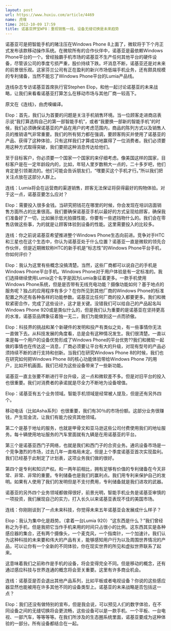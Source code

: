 ```yaml
---
layout: post
url: https://www.huxiu.com/article/4469
name: 虎嗅
time: 2012-10-09 17:59
title: 诺基亚押宝WP8：重视销售一线，设备无缝切换是未来趋势
---
```

诺基亚可是把智能手机的赌注压在Windows Phone 8上面了，微软将于下个月正式发布该款移动操作系统。在微软所有的合作伙伴中，诺基亚是最依赖Windows Phone平台的一个。曾经独霸手机市场的诺基亚不生产任何其他平台的硬件设备，尽管该公司的季度亏损严重，股价持续下跌。坏消息不断，诺基亚还是对未来的前景很乐观。这家芬兰公司有正在盈利的新兴市场低端手机业务，还有颇具规模的专利储备，当然不能忘了Windows Phone平台的Lumia产品线。

连线杂志专访诺基亚首席执行官Stephen Elop，和他一起讨论诺基亚的未来战略，让我们来看看诺基亚打算怎么在移动市场与其他厂商一较高下。

原文在《连线》，由虎嗅编译。

Elop：首先，我们认为首要的问题是关注手机销售环境。当一位顾客走进商店表示说“我打算选购自己的第一部智能手机”，或者“我要换一部新的智能手机”的时候，我们必须确保诺基亚的产品在用户的考虑范围内，商品的陈列方式以及销售人员的推销语气非常重要。我们的所有努力都在强调，要顾客购买并使用了诺基亚的产品、获得了这种体验，只有这样我们才算成功地赢得了一位消费者。我们必须要用这种方式取得突破，我们要把这种消息传达给他们。

至于目标客户，你必须要一个国家一个国家的来仔细考虑。像美国这样的国家，目标客户是在一定年龄段内的，比如，年轻人里岁数稍大一点的，二十多岁吧，他们肯定是引领潮流的。他们可能会告诉朋友们，“嘿要买这个手机才行。”所以我们把关注点放在这部分人群上。

连线：Lumia将会在运营商的渠道销售，顾客无法保证将获得最好的购物体验。对于这一点，诺基亚要怎么应对？

Elop：需要投入很多金钱。当研究把钱花在哪里的时候，你会发现在培训店面销售方面所占的比重很高。我们要确保诺基亚手机以最好的方式呈现给顾客，确保我们准备好了一切，比如展示低光拍摄性能，你要有一些遮挡物什么的。我们会在零售店做这些事，为的就是让顾客体验到设备的性能。这里需要投入的比较多。

连线：你之前说诺基亚希望推进整个Windows Phone生态向前进。竞争对手HTC和三星也在这个生态中，你认为诺基亚处于什么位置？诺基亚一直是微软的领先合作伙伴，但是近期微软称HTC的新手机是“标志性”的Windows Phone平台手机，你如何评价？

Elop：我认为这里有些概念没搞清楚。当然，这些厂商都可以说自己的手机是Windows Phone平台手机。Windows Phone对于用户体验是有一定标准的。我们选择继续使用Lumia这个名字是因为Lumia象征着更多。一款手机使用Windows Phone系统，但是是否带有无线充电功能？摄像功能如何？基于地点的服务呢？独占的应用程序有多少？在你所见到其他厂商的Windows Phone的标准配置之外还有各种各样的功能参数。诺基亚比任何厂商的投入都要更多。我们和微软紧密合作，完成了这些设计，这才是关键。没错我们可以给自己的产品起名叫Windows Phone 920或是类似什么的，但是我们认为重要的是诺基亚在坚持更高的水准，诺基亚品牌象征着独一无二，我们为能做到这一点而骄傲。

Elop：科技界的挑战和某个新硬件的发明和投产有类似之处，有一些事情你无法一直做下去。从科技发展的角度看，总是会有这种情况发生。我们很清楚。一直以来是每一个用户的设备优势形成了Windows Phone的平台优势??我们和微软一起做的事情也在传达这一消息，厂商必须要让平台有大的升级，对现有型号的产品必须持续不断的进行支持和创新。当我们在研究Windows Phone 8的时候，我们也在研究如何把Windows Phone 8的核心功能体验带给Windows Phone 7的用户，比如开机画面。我们已经为这些设备带来了一些新功能。

诺基亚一直主张要不断进行平台升级，这一点和微软差不多。但是对旧平台的投入也很重要。我们对消费者的承诺就是尽全力不断地为设备增值。

Elop：诺基亚有五个业务领域。智能手机领域是经常被人提及，但是还有另外四个。

移动电话（比如Asha系列）也很重要，我们有30％的市场份额。这部分业务很赚钱，产生现金流，让我们有能力投资其他领域。

第二个是基于地址的服务，也就是甲骨文和亚马逊这些公司付费使用我们的地址服务。每十辆使用地址服务的汽车里面就有九辆是在用诺基亚的平台。

第三个是诺基亚西门子网络，也就是我们和西门子的合资业务。通讯设备市场是一个竞争激烈的市场，过去几年一直格局未定。但是上个季度诺基亚首次实现盈利。我们已经基于此制定了计划表，这项业务我们做的很好。

第四个是专利和知识产权。和一两年前相比，拥有足够有价值的专利储备在今天非常、非常、非常的重要。专利储备也是我们的赢利点。我们用专利来保护自己的发明。如果有人使用了我们的发明但是不支付费用，专利储备就是我们进攻的武器。

诺基亚的另外四个业务领域都做得很好，前景光明，智能手机业务是诺基亚审慎的一项投资，我们展现自己的实力，打入长久以来诺基亚表现不佳的美国市场。

连线：你刚刚谈到了一点未来科技，你觉得未来五年诺基亚会发展成什么样子？

Elop：我认为集中化是趋势。（拿着一台Lumia 920）“这东西是什么？”我们曾经称之为手机，但是我把它当作手机来用的时间只占很小的比例。这东西其实是各种感应器的集合，还有两个摄像头，一个麦克风，一个指南针，一个加速计。我们认为这种科技的未来要和伟大的产品有关，能够感知用户行为以及周围世界情况的产品，可以让你有一个全新的不同体验，你在现实世界的所见和虚拟世界联系了起来。

这意味着我们之前称作是手机的设备，将会变得完全不同。但是移动的概念，还有通过感应科技与世界连通的概念将会至关重要。这里有许多商业机会。

连线：诺基亚是否会退出其他产品系列，比如平板或者电视设备？你说的这些感应器显然也能被用在许多其他不同的设备类型上。诺基亚的未来战略是否包括这一点？

Elop：我们还没有做特别的宣布，但是我会说，可以预见人们的数字体验，在不同设备之间的无缝切换将会更流畅，这些设备可以是一款手机、一个平板、一台电视、一部汽车，等等等等。在我们所涉及的生态圈系统里面，诺基亚要成为这种体验的一部分。所有设备都结合在一起。

